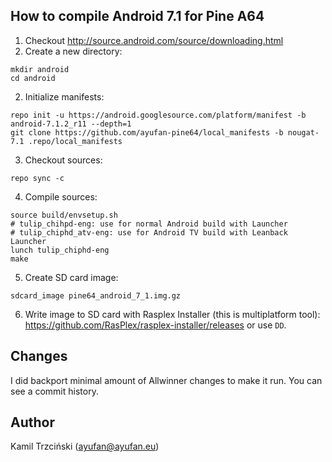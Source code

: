 ## How to compile Android 7.1 for Pine A64

1. Checkout http://source.android.com/source/downloading.html
1. Create a new directory:
  ```
  mkdir android
  cd android
  ```

2. Initialize manifests:
  ```
  repo init -u https://android.googlesource.com/platform/manifest -b android-7.1.2_r11 --depth=1
  git clone https://github.com/ayufan-pine64/local_manifests -b nougat-7.1 .repo/local_manifests
  ```

3. Checkout sources:
  ```
  repo sync -c
  ```

4. Compile sources:
  ```
  source build/envsetup.sh
  # tulip_chihpd-eng: use for normal Android build with Launcher
  # tulip_chiphd_atv-eng: use for Android TV build with Leanback Launcher
  lunch tulip_chiphd-eng
  make
  ```

5. Create SD card image:
  ```
  sdcard_image pine64_android_7_1.img.gz
  ```

6. Write image to SD card with Rasplex Installer (this is multiplatform tool):
  https://github.com/RasPlex/rasplex-installer/releases or use `DD`.

## Changes

I did backport minimal amount of Allwinner changes to make it run.
You can see a commit history.

## Author

Kamil Trzciński (ayufan@ayufan.eu)

